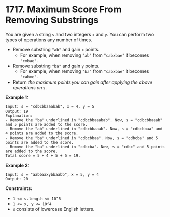 # 1717. Maximum Score From Removing Substrings

You are given a string `s` and two integers `x` and `y`. You can perform two types of operations any number of times.

- Remove substring `"ab"` and gain `x` points.
  - For example, when removing `"ab"` from `"cabxbae"` it becomes `"cxbae"`.
- Remove substring `"ba"` and gain `y` points.
  - For example, when removing `"ba"` from `"cabxbae"` it becomes `"cabxe"`.
- Return *the maximum points you can gain after applying the above operations on* `s`.

**Example 1:**

```()
Input: s = "cdbcbbaaabab", x = 4, y = 5
Output: 19
Explanation:
- Remove the "ba" underlined in "cdbcbbaaabab". Now, s = "cdbcbbaaab" and 5 points are added to the score.
- Remove the "ab" underlined in "cdbcbbaaab". Now, s = "cdbcbbaa" and 4 points are added to the score.
- Remove the "ba" underlined in "cdbcbbaa". Now, s = "cdbcba" and 5 points are added to the score.
- Remove the "ba" underlined in "cdbcba". Now, s = "cdbc" and 5 points are added to the score.
Total score = 5 + 4 + 5 + 5 = 19.
```

**Example 2:**

```()
Input: s = "aabbaaxybbaabb", x = 5, y = 4
Output: 20
```

**Constraints:**

- `1 <= s.length <= 10^5`
- `1 <= x, y <= 10^4`
- `s` consists of lowercase English letters.

